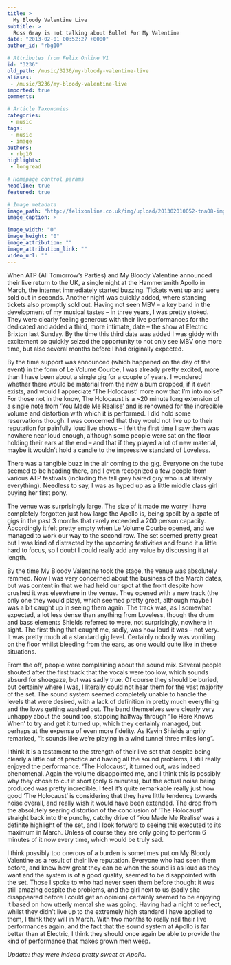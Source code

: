 ```yaml
---
title: >
  My Bloody Valentine Live
subtitle: >
  Ross Gray is not talking about Bullet For My Valentine
date: "2013-02-01 00:52:27 +0000"
author_id: "rbg10"

# Attributes from Felix Online V1
id: "3236"
old_path: /music/3236/my-bloody-valentine-live
aliases:
 - /music/3236/my-bloody-valentine-live
imported: true
comments:

# Article Taxonomies
categories:
 - music
tags:
 - music
 - image
authors:
 - rbg10
highlights:
 - longread

# Homepage control params
headline: true
featured: true

# Image metadata
image_path: "http://felixonline.co.uk/img/upload/201302010052-tna08-img_0186.jpg"
image_caption: >

image_width: "0"
image_height: "0"
image_attribution: ""
image_attribution_link: ""
video_url: ""
---
```


When ATP (All Tomorrow’s Parties) and My Bloody Valentine announced their live return to the UK, a single night at the Hammersmith Apollo in March, the internet immediately started buzzing. Tickets went up and were sold out in seconds. Another night was quickly added, where standing tickets also promptly sold out. Having not seen MBV – a key band in the development of my musical tastes – in three years, I was pretty stoked. They were clearly feeling generous with their live performances for the dedicated and added a third, more intimate, date – the show at Electric Brixton last Sunday. By the time this third date was added I was giddy with excitement so quickly seized the opportunity to not only see MBV one more time, but also several months before I had originally expected.

By the time support was announced (which happened on the day of the event) in the form of Le Volume Courbe, I was already pretty excited, more than I have been about a single gig for a couple of years. I wondered whether there would be material from the new album dropped, if it even exists, and would I appreciate ‘The Holocaust’ more now that I’m into noise? For those not in the know, The Holocaust is a ~20 minute long extension of a single note from ‘You Made Me Realise’ and is renowned for the incredible volume and distortion with which it is performed. I did hold some reservations though. I was concerned that they would not live up to their reputation for painfully loud live shows – I felt the first time I saw them was nowhere near loud enough, although some people were sat on the floor holding their ears at the end – and that if they played a lot of new material, maybe it wouldn’t hold a candle to the impressive standard of Loveless.

There was a tangible buzz in the air coming to the gig. Everyone on the tube seemed to be heading there, and I even recognized a few people from various ATP festivals (including the tall grey haired guy who is at literally everything). Needless to say, I was as hyped up as a little middle class girl buying her first pony.

The venue was surprisingly large. The size of it made me worry I have completely forgotten just how large the Apollo is, being spoilt by a spate of gigs in the past 3 months that rarely exceeded a 200 person capacity. Accordingly it felt pretty empty when Le Volume Courbe opened, and we managed to work our way to the second row. The set seemed pretty great but I was kind of distracted by the upcoming festivities and found it a little hard to focus, so I doubt I could really add any value by discussing it at length.

By the time My Bloody Valentine took the stage, the venue was absolutely rammed. Now I was very concerned about the business of the March dates, but was content in that we had held our spot at the front despite how crushed it was elsewhere in the venue. They opened with a new track (the only one they would play), which seemed pretty great, although maybe I was a bit caught up in seeing them again. The track was, as I somewhat expected, a lot less dense than anything from Loveless, though the drum and bass elements Shields referred to were, not surprisingly, nowhere in sight. The first thing that caught me, sadly, was how loud it was – not very. It was pretty much at a standard gig level. Certainly nobody was vomiting on the floor whilst bleeding from the ears, as one would quite like in these situations.

From the off, people were complaining about the sound mix. Several people shouted after the first track that the vocals were too low, which sounds absurd for shoegaze, but was sadly true. Of course they should be buried, but certainly where I was, I literally could not hear them for the vast majority of the set. The sound system seemed completely unable to handle the levels that were desired, with a lack of definition in pretty much everything and the lows getting washed out. The band themselves were clearly very unhappy about the sound too, stopping halfway through ‘To Here Knows When’ to try and get it turned up, which they certainly managed, but perhaps at the expense of even more fidelity. As Kevin Shields angrily remarked, “It sounds like we’re playing in a wind tunnel three miles long”.

I think it is a testament to the strength of their live set that despite being clearly a little out of practice and having all the sound problems, I still really enjoyed the performance. ‘The Holocaust’, it turned out, was indeed phenomenal. Again the volume disappointed me, and I think this is possibly why they chose to cut it short (only 6 minutes), but the actual noise being produced was pretty incredible. I feel it’s quite remarkable really just how good ‘The Holocaust’ is considering that they have little tendency towards noise overall, and really wish it would have been extended. The drop from the absolutely searing distortion of the conclusion of ‘The Holocaust’ straight back into the punchy, catchy drive of ‘You Made Me Realise’ was a definite highlight of the set, and I look forward to seeing this executed to its maximum in March. Unless of course they are only going to perform 6 minutes of it now every time, which would be truly sad.

I think possibly too onerous of a burden is sometimes put on My Bloody Valentine as a result of their live reputation. Everyone who had seen them before, and knew how great they can be when the sound is as loud as they want and the system is of a good quality, seemed to be disappointed with the set. Those I spoke to who had never seen them before thought it was still amazing despite the problems, and the girl next to us (sadly she disappeared before I could get an opinion) certainly seemed to be enjoying it based on how utterly mental she was going. Having had a night to reflect, whilst they didn’t live up to the extremely high standard I have applied to them, I think they will in March. With two months to really nail their live performances again, and the fact that the sound system at Apollo is far better than at Electric, I think they should once again be able to provide the kind of performance that makes grown men weep.

_Update: they were indeed pretty sweet at Apollo._
